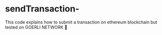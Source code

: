 # sendTransaction-
This code explains how to submit a transaction on ethereum blockchain but tested on GOERLI NETWORK 👾 
